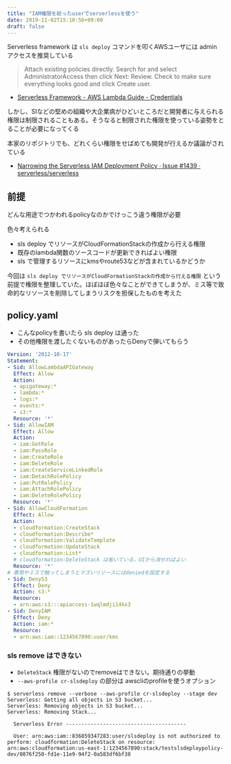 ```yaml
---
title: "IAM権限を絞ったuserでserverlessを使う"
date: 2019-11-02T15:10:56+09:00
draft: false
---
```


Serverless framework は `sls deploy` コマンドを叩くAWSユーザには admin アクセスを推奨している

>  Attach existing policies directly. Search for and select AdministratorAccess then click Next: Review. Check to make sure everything looks good and click Create user.

- [Serverless Framework - AWS Lambda Guide - Credentials](https://serverless.com/framework/docs/providers/aws/guide/credentials/)

しかし、SIなどの堅めの組織や大企業病がひどいところだと開発者に与えられる権限は制限されることもある。そうなると制限された権限を使っている姿勢をとることが必要になってくる

本家のリポジトリでも、どれくらい権限をせばめても開発が行えるか議論がされている

- [Narrowing the Serverless IAM Deployment Policy · Issue #1439 · serverless/serverless](https://github.com/serverless/serverless/issues/1439)


## 前提

どんな用途でつかわれるpolicyなのかでけっこう違う権限が必要

色々考えられる

- sls deploy でリソースがCloudFormationStackの作成から行える権限
- 既存のlambda関数のソースコードが更新できればよい権限
- sls で管理するリソースにkmsやroute53などが含まれているかどうか

今回は `sls deploy でリソースがCloudFormationStackの作成から行える権限`  という前提で権限を整理していた。ほぼほぼ色々なことができてしまうが、ミス等で致命的なリソースを削除してしまうリスクを担保したものを考えた


## policy.yaml

- こんなpolicyを書いたら sls deploy は通った
- その他権限を渡したくないものがあったらDenyで弾いてもらう

```yaml
Version: '2012-10-17'
Statement:
- Sid: AllowLambdaAPIGateway
  Effect: Allow
  Action:
  - apigateway:*
  - lambda:*
  - logs:*
  - events:*
  - s3:*
  Resource: '*'
- Sid: AllowIAM
  Effect: Allow
  Action:
  - iam:GetRole
  - iam:PassRole
  - iam:CreateRole
  - iam:DeleteRole
  - iam:CreateServiceLinkedRole
  - iam:DetachRolePolicy
  - iam:PutRolePolicy
  - iam:AttachRolePolicy
  - iam:DeleteRolePolicy
  Resource: '*'
- Sid: AllowCloudFormation
  Effect: Allow
  Action:
  - cloudformation:CreateStack
  - cloudformation:Describe*
  - cloudformation:ValidateTemplate
  - cloudformation:UpdateStack
  - cloudformation:List*
  # cloudformation:DeleteStack は省いている。UIから消せればよい
  Resource: '*'
# 悪用やミスで触ってしまうとマズいリソースにはdeniedを設定する
- Sid: DenyS3
  Effect: Deny
  Action: s3:*
  Resource:
  - arn:aws:s3:::apiaccess-1wqlmdji14kx3
- Sid: DenyIAM
  Effect: Deny
  Action: iam:*
  Resource:
  - arn:aws:iam::1234567890:user/kms
```


### sls remove はできない

- `DeleteStack` 権限がないのでremoveはできない。期待通りの挙動
- `--aws-profile cr-slsdeploy` の部分は awscliのprofileを使うオプション

```console
$ serverless remove --verbose --aws-profile cr-slsdeploy --stage dev
Serverless: Getting all objects in S3 bucket...
Serverless: Removing objects in S3 bucket...
Serverless: Removing Stack...

  Serverless Error ---------------------------------------

  User: arn:aws:iam::836859347283:user/slsdeploy is not authorized to perform: cloudformation:DeleteStack on resource: arn:aws:cloudformation:us-east-1:1234567890:stack/testslsdeploypolicy-dev/0876f250-fd1e-11e9-94f2-0a583df6bf38
```

